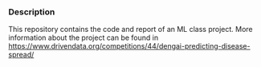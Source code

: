 ### Description
This repository contains the code and report of an ML class project. More information about the project can be found in https://www.drivendata.org/competitions/44/dengai-predicting-disease-spread/